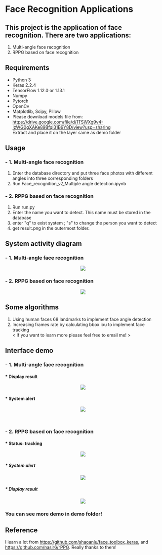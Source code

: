 # Face Recognition Applications
## This project is the application of face recognition. There are two applications:
1. Multi-angle face recognition
2. RPPG based on face recognition
## Requirements
- Python 3
- Keras 2.2.4
- TensorFlow 1.12.0 or 1.13.1
- Numpy
- Pytorch
- OpenCv
- Matplotlib, Scipy, Pillow
- Please download models file from:
<br>https://drive.google.com/file/d/1TSWXg9v4-IzWG0gXAKe89Bfqi31B9Y8D/view?usp=sharing 
<br>Extract and place it on the layer same as demo folder
## Usage
### - 1. Multi-angle face recognition
1. Enter the database directory and put three face photos with different angles into three corresponding folders
2. Run Face_recognition_v7_Multiple angle detection.ipynb
### - 2. RPPG based on face recognition
1. Run run.py
2. Enter the name you want to detect. This name must be stored in the database
3. enter "q" to exist system ; "s" to change the person you want to detect
4. get result.png in the outermost folder.
## System activity diagram
### - 1. Multi-angle face recognition
<p align="center">
  <img src="https://user-images.githubusercontent.com/56544982/143415234-3af31f5f-1bde-4ca4-83d3-a36ea0aa7e86.png">
</p>

### - 2. RPPG based on face recognition

<p align="center">
  <img  src="https://user-images.githubusercontent.com/56544982/143415359-75c7a9f4-4c8a-4371-8fcb-63622771fc7f.png">
</p>

## Some algorithms
1. Using human faces 68 landmarks to implement face angle detection
2. Increasing frames rate by calculating bbox iou to implement face tracking 
<br>< If you want to learn more please feel free to email me! >

## Interface demo
### - 1. Multi-angle face recognition
#### * Display result
<p align="center">
  <img  src="https://user-images.githubusercontent.com/56544982/143415495-6fc0d3a1-45e7-49a2-ab29-5aee959754b8.png">
</p>

#### * System alert
<p align="center">
  <img  src="https://user-images.githubusercontent.com/56544982/143415757-fa944baa-7880-4dee-ae1f-964dfc90c52b.png">
</p>
<br>

### - 2. RPPG based on face recognition
#### * Status: tracking
<p align="center">
  <img  src="https://user-images.githubusercontent.com/56544982/143416060-0e7bf2c1-4162-43da-8034-eb2d0b186b74.png">
</p>

##### * System alert
<p align="center">
  <img  src="https://user-images.githubusercontent.com/56544982/143416080-b7476711-d0d9-4641-baa7-f4abaf53f39b.png">
</p>

##### * Display result
<p align="center">
  <img  src="https://user-images.githubusercontent.com/56544982/143416106-ffb51685-2b8d-438b-81ce-1084b7eb2623.png">
</p>

### You can see more demo in demo folder!

## Reference
I learn a lot from https://github.com/shaoanlu/face_toolbox_keras, and https://github.com/nasir6/rPPG. Really thanks to them!
